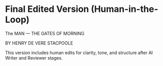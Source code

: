 # Final Edited Version (Human-in-the-Loop)

The MAN — THE GATES OF MORNING

BY HENRY DE VERE STACPOOLE

This version includes human edits for clarity, tone, and structure after AI Writer and Reviewer stages.
